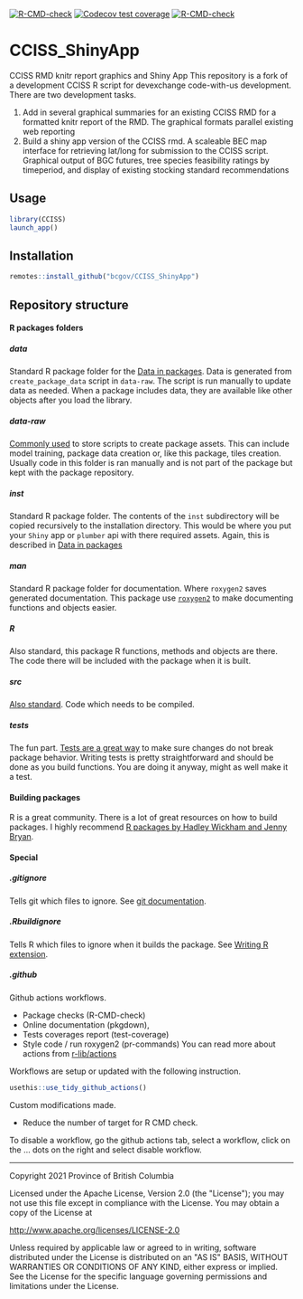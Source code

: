 <!-- badges: start -->
[![R-CMD-check](https://github.com/meztez/CCISS_ShinyApp/workflows/R-CMD-check/badge.svg)](https://github.com/meztez/CCISS_ShinyApp/actions)
[![Codecov test coverage](https://codecov.io/gh/meztez/CCISS_ShinyApp/branch/main/graph/badge.svg)](https://codecov.io/gh/meztez/CCISS_ShinyApp?branch=main)
[![R-CMD-check](https://github.com/bcgov/CCISS_ShinyApp/workflows/R-CMD-check/badge.svg)](https://github.com/bcgov/CCISS_ShinyApp/actions)
<!-- badges: end -->

# CCISS_ShinyApp
CCISS RMD knitr report graphics and Shiny App
This repository is a fork of a development CCISS R script for devexchange code-with-us development.
There are two development tasks.
1. Add in several graphical summaries for an existing CCISS RMD for a formatted knitr report of the RMD. The graphical formats parallel existing web reporting 
2. Build a shiny app version of the CCISS rmd.
 A scaleable BEC map interface for retrieving lat/long for submission to the CCISS script. 
 Graphical output of BGC futures, tree species feasibility ratings by timeperiod, and display of existing stocking standard recommendations

## Usage

```r
library(CCISS)
launch_app()
```

## Installation

```r
remotes::install_github("bcgov/CCISS_ShinyApp")
```

## Repository structure

#### R packages folders

##### data
Standard R package folder for the
[Data in packages](https://cran.r-project.org/doc/manuals/R-exts.html#Data-in-packages).
Data is generated from `create_package_data` script in `data-raw`. The script is run manually
to update data as needed. When a package includes data, they are available like other objects
after you load the library.

##### data-raw
[Commonly used](https://r-pkgs.org/data.html?q=data-raw#data-sysdata) to store scripts to create
package assets. This can include model training, package data creation or, like this package, tiles
creation. Usually code in this folder is ran manually and is not part of the package but kept with
the package repository.

##### inst
Standard R package folder. The contents of the `inst` subdirectory will be copied recursively
to the installation directory. This would be where you put your `Shiny` app or `plumber` api with
there required assets. Again, this is described in
[Data in packages](https://cran.r-project.org/doc/manuals/R-exts.html#Data-in-packages)

##### man
Standard R package folder for documentation. Where `roxygen2` saves generated documentation.
This package use [`roxygen2`](https://roxygen2.r-lib.org/) to make documenting functions and
objects easier.

##### R
Also standard, this package R functions, methods and objects are there. The code there
will be included with the package when it is built.

##### src
[Also standard](https://cran.r-project.org/doc/manuals/R-exts.html#Non_002dR-scripts-in-packages).
Code which needs to be compiled.

##### tests
The fun part. [Tests are a great way](https://testthat.r-lib.org/) to make sure changes do not
break package behavior. Writing tests is pretty straightforward and should be done as you
build functions. You are doing it anyway, might as well make it a test.

#### Building packages
R is a great community. There is a lot of great resources on how to build packages. I highly
recommend [R packages by Hadley Wickham and Jenny Bryan](https://r-pkgs.org/).

#### Special

##### .gitignore
Tells git which files to ignore.
See [git documentation](https://git-scm.com/docs/gitignore).

##### .Rbuildignore
Tells R which files to ignore when it builds the package.
See [Writing R extension](https://cran.r-project.org/doc/manuals/R-exts.html#index-_002eRbuildignore-file).

##### .github
Github actions workflows.
 - Package checks (R-CMD-check)
 - Online documentation (pkgdown),
 - Tests coverages report (test-coverage)
 - Style code / run roxygen2 (pr-commands)
You can read more about actions from [r-lib/actions](https://github.com/r-lib/actions)

Workflows are setup or updated with the following instruction.

```r
usethis::use_tidy_github_actions()
```
Custom modifications made.  
 - Reduce the number of target for R CMD check.

To disable a workflow,
go the github actions tab, select a workflow, click on the ... dots on the right
and select disable workflow.

------------------------------------------------------------------------


Copyright 2021 Province of British Columbia

Licensed under the Apache License, Version 2.0 (the "License");
you may not use this file except in compliance with the License.
You may obtain a copy of the License at

http://www.apache.org/licenses/LICENSE-2.0

Unless required by applicable law or agreed to in writing, software
distributed under the License is distributed on an "AS IS" BASIS,
WITHOUT WARRANTIES OR CONDITIONS OF ANY KIND, either express or implied.
See the License for the specific language governing permissions and
limitations under the License.

